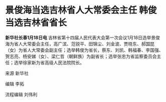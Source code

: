 # 景俊海当选吉林省人大常委会主任 韩俊当选吉林省省长

**新华社长春1月18日电**
吉林省第十四届人民代表大会第一次会议1月18日选举景俊海为省人大常委会主任，高广滨、范锐平、田锦尘、刘金波、贾晓东、郝国昆（女）为省人大常委会副主任；选举韩俊为省长，蔡东、刘凯、韩福春、李国强、贺志亮、杨安娣（女）、梁仁哲（朝鲜族）为副省长；选举张忠为省监察委员会主任；选举徐家新为省高级人民法院院长。

来源 新华社

编辑 李拓

流程编辑 刘伟利

